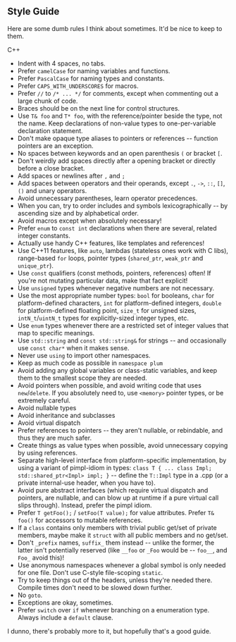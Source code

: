 Style Guide
-----------

Here are some dumb rules I think about sometimes. It'd be nice to keep to them.

C++

* Indent with 4 spaces, no tabs.
* Prefer `camelCase` for naming variables and functions.
* Prefer `PascalCase` for naming types and constants.
* Prefer `CAPS_WITH_UNDERSCORES` for macros.
* Prefer `//` to `/* ... */` for comments, except when commenting out a large chunk of code.
* Braces should be on the next line for control structures.
* Use `T& foo` and `T* foo`, with the reference/pointer beside the type, not the name. Keep declarations of non-value types to one-per-variable declaration statement.
* Don't make opaque type aliases to pointers or references -- function pointers are an exception.
* No spaces between keywords and an open parenthesis `(` or bracket `[`.
* Don't weirdly add spaces directly after a opening bracket or directly before a close bracket.
* Add spaces or newlines after `,` and `;`
* Add spaces between operators and their operands, except `.`, `->`, `::`, `[]`, `()` and unary operators.
* Avoid unnecessary parentheses, learn operator precedences.
* When you can, try to order includes and symbols lexicographically -- by ascending size and by alphabetical order.
* Avoid macros except when absolutely necessary!
* Prefer `enum` to `const int` declarations when there are several, related integer constants.
* Actually use handy C++ features, like templates and references!
* Use C++11 features, like `auto`, lambdas (stateless ones work with C libs), range-based `for` loops, pointer types (`shared_ptr`, `weak_ptr` and `unique_ptr`).
* Use `const` qualifiers (const methods, pointers, references) often! If you're not mutating particular data, make that fact explicit!
* Use `unsigned` types whenever negative numbers are not necessary.
* Use the most appropriate number types: `bool` for booleans, `char` for platform-defined characters, `int` for platform-defined integers, `double` for platform-defined floating point, `size_t` for unsigned sizes, `intN_t`/`uintN_t` types for explicitly-sized integer types, etc.
* Use `enum` types whenever there are a restricted set of integer values that map to specific meanings.
* Use `std::string` and `const std::string&` for strings -- and occasionally use `const char*` when it makes sense.
* Never use `using` to import other namespaces.
* Keep as much code as possible in `namespace plum`
* Avoid adding any global variables or class-static variables, and keep them to the smallest scope they are needed.
* Avoid pointers when possible, and avoid writing code that uses `new`/`delete`. If you absolutely need to, use `<memory>` pointer types, or be extremely careful.
* Avoid nullable types
* Avoid inheritance and subclasses 
* Avoid virtual dispatch
* Prefer references to pointers -- they aren't nullable, or rebindable, and thus they are much safer.
* Create things as value types when possible, avoid unnecessary copying by using references.
* Separate high-level interface from platform-specific implementation, by using a variant of pimpl-idiom in types: `class T { ... class Impl; std::shared_ptr<Impl> impl; }` -- define the `T::Impl` type in a .cpp (or a private internal-use header, when you have to).
* Avoid pure abstract interfaces (which require virtual dispatch and pointers, are nullable, and can blow up at runtime if a pure virtual call slips through). Instead, prefer the pimpl idiom.
* Prefer `T getFoo();` / `setFoo(T value);` for value attributes. Prefer `T& foo()` for accessors to mutable references.
* If a `class` contains only members with trivial public get/set of private members, maybe make it `struct` with all public members and no get/set.
* Don't `_prefix` names, `suffix_` them instead -- unlike the former, the latter isn't potentially reserved (like `__foo` or `_Foo` would be -- `foo__`, and `Foo_` avoid this)!
* Use anonymous namespaces whenever a global symbol is only needed for one file. Don't use C-style file-scoping `static`.
* Try to keep things out of the headers, unless they're needed there. Compile times don't need to be slowed down further.
* No `goto`.
* Exceptions are okay, sometimes.
* Prefer `switch` over `if` whenever branching on a enumeration type. Always include a `default` clause.

I dunno, there's probably more to it, but hopefully that's a good guide.